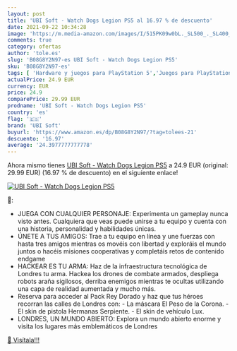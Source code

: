 ```yaml
---
layout: post
title: 'UBI Soft - Watch Dogs Legion PS5 al 16.97 % de descuento'
date: 2021-09-22 10:34:28
image: 'https://m.media-amazon.com/images/I/515PK09w0bL._SL500_._SL400_.jpg'
comments: true
category: ofertas
author: 'tole.es'
slug: 'B08G8Y2N97-es UBI Soft - Watch Dogs Legion PS5'
sku: 'B08G8Y2N97-es'
tags: [ 'Hardware y juegos para PlayStation 5','Juegos para PlayStation 5','Videojuegos','ps5','ubi soft', ]
actualPrice: 24.9 EUR
currency: EUR
price: 24.9
comparePrice: 29.99 EUR
prodname: 'UBI Soft - Watch Dogs Legion PS5'
country: 'es'
flag: '🇪🇸'
brand: 'UBI Soft'
buyurl: 'https://www.amazon.es/dp/B08G8Y2N97/?tag=tolees-21'
descuento: '16.97'
average: '24.3977777777778'
---
```


Ahora mismo tienes [UBI Soft - Watch Dogs Legion PS5](https://www.amazon.es/dp/B08G8Y2N97/?tag=tolees-21) a 24.9 EUR (original: 29.99 EUR) (16.97 %  de descuento) en el siguiente enlace!

[![UBI Soft - Watch Dogs Legion PS5](https://m.media-amazon.com/images/I/515PK09w0bL._SL500_._SL400_.jpg)](https://www.amazon.es/dp/B08G8Y2N97/?tag=tolees-21)

🔎:

- JUEGA CON CUALQUIER PERSONAJE: Experimenta un gameplay nunca visto antes. Cualquiera que veas puede unirse a tu equipo y cuenta con una historia, personalidad y habilidades únicas.
- ÚNETE A TUS AMIGOS: Trae a tu equipo en línea y une fuerzas con hasta tres amigos mientras os movéis con libertad y exploráis el mundo juntos o hacéis misiones cooperativas y completáis retos de contenido endgame
- HACKEAR ES TU ARMA: Haz de la infraestructura tecnológica de Londres tu arma. Hackea los drones de combate armados, despliega robots araña sigilosos, derriba enemigos mientras te ocultas utilizando una capa de realidad aumentada y mucho más.
- Reserva para acceder al Pack Rey Dorado y haz que tus héroes recorran las calles de Londres con: - La máscara El Peso de la Corona. - El skin de pistola Hermanas Serpiente. - El skin de vehículo Lux.
- LONDRES, UN MUNDO ABIERTO: Explora un mundo abierto enorme y visita los lugares más emblemáticos de Londres

[🛒 Visítala!!!](https://www.amazon.es/dp/B08G8Y2N97/?tag=tolees-21)
